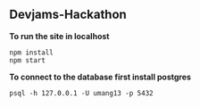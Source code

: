 ## Devjams-Hackathon
**To run the site in localhost**
```
npm install
npm start
```

**To connect to the database first install postgres**
```
psql -h 127.0.0.1 -U umang13 -p 5432
```
